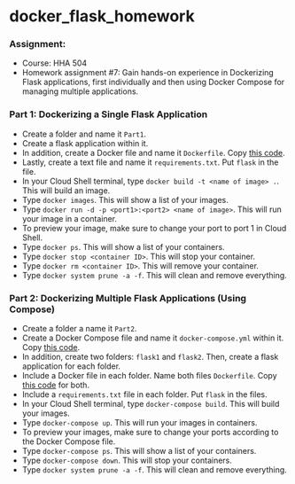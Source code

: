 # docker_flask_homework

### Assignment:
- Course: HHA 504
- Homework assignment #7: Gain hands-on experience in Dockerizing Flask applications, first individually and then using Docker Compose for managing multiple applications.

### Part 1: Dockerizing a Single Flask Application
- Create a folder and name it `Part1`.
- Create a flask application within it.
- In addition, create a Docker file and name it `Dockerfile`. Copy [this code](https://github.com/Beczheng/docker_flask_homework/blob/main/Part1/Dockerfile).
- Lastly, create a text file and name it `requirements.txt`. Put `flask` in the file.
- In your Cloud Shell terminal, type `docker build -t <name of image> .`. This will build an image.
- Type `docker images`. This will show a list of your images.
- Type `docker run -d -p <port1>:<port2> <name of image>`. This will run your image in a container. 
- To preview your image, make sure to change your port to port 1 in Cloud Shell.
- Type `docker ps`. This will show a list of your containers.
- Type `docker stop <container ID>`. This will stop your container.
- Type `docker rm <container ID>`. This will remove your container.
- Type `docker system prune -a -f`. This will clean and remove everything.

### Part 2: Dockerizing Multiple Flask Applications (Using Compose)
- Create a folder a name it `Part2`.
- Create a Docker Compose file and name it `docker-compose.yml` within it. Copy [this code](https://github.com/Beczheng/docker_flask_homework/blob/main/Part2/docker-compose.yaml).
- In addition, create two folders: `flask1` and `flask2`. Then, create a flask application for each folder.
- Include a Docker file in each folder. Name both files `Dockerfile`. Copy [this code](https://github.com/Beczheng/docker_flask_homework/blob/main/Part2/flask1/Dockerfile) for both.
- Include a `requirements.txt` file in each folder. Put `flask` in the files.
- In your Cloud Shell terminal, type `docker-compose build`. This will build your images.
- Type `docker-compose up`. This will run your images in containers.
- To preview your images, make sure to change your ports according to the Docker Compose file.
- Type `docker-compose ps`. This will show a list of your containers.
- Type `docker-compose down`. This will stop your containers.
- Type `docker system prune -a -f`. This will clean and remove everything.


